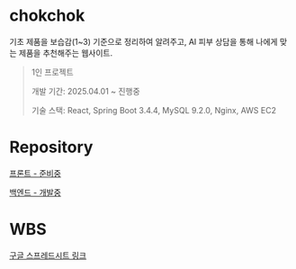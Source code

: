 # chokchok
 기초 제품을 보습감(1~3) 기준으로 정리하여 알려주고, AI 피부 상담을 통해 나에게 맞는 제품을 추천해주는 웹사이트.
> 1인 프로젝트
> 
> 개발 기간: 2025.04.01 ~ 진행중
>
> 기술 스택: React, Spring Boot 3.4.4, MySQL 9.2.0, Nginx, AWS EC2
>

# Repository
[프론트 - 준비중]()

[백엔드 - 개발중](https://github.com/Joo-v7/chokchok-backend)

# WBS
[구글 스프레드시트 링크](https://docs.google.com/spreadsheets/d/15tp6md72q8NURvAgSezNRi1rH6H4bjVt4OmPx1WsYUg/edit?usp=sharing)
